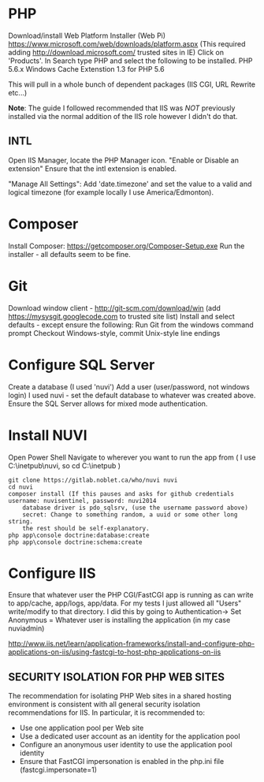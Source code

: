 PHP
===================
Download/install Web Platform Installer (Web Pi) https://www.microsoft.com/web/downloads/platform.aspx
(This required adding http://download.microsoft.com/ trusted sites in IE)
Click on 'Products'. 
In Search type PHP and select the following to be installed.
PHP 5.6.x 
    Windows Cache Extenstion 1.3 for PHP 5.6

This will pull in a whole bunch of dependent packages (IIS CGI, URL Rewrite etc...)

**Note**: The guide I followed recommended that IIS was *NOT* previously installed via the normal addition of the IIS role however I didn't do that. 

INTL
----
Open IIS Manager, locate the PHP Manager icon.
"Enable or Disable an extension"
Ensure that the intl extension is enabled.

"Manage All Settings":
Add 'date.timezone' and set the value to a valid and logical timezone (for example locally I use America/Edmonton).

Composer
===================

Install Composer:
https://getcomposer.org/Composer-Setup.exe
Run the installer - all defaults seem to be fine.

Git
===================
Download window client - http://git-scm.com/download/win (add https://mysysgit.googlecode.com to trusted site list)
Install and select defaults - except ensure the following:
    Run Git from the windows command prompt
    Checkout Windows-style, commit Unix-style line endings

Configure SQL Server
===================
Create a database (I used 'nuvi')
Add a user (user/password, not windows login) I used nuvi - set the default database to whatever was created above.
Ensure the SQL Server allows for mixed mode authentication.

Install NUVI
===================
Open Power Shell
Navigate to wherever you want to run the app from ( I use C:\inetpub\nuvi, so cd C:\inetpub )

```
git clone https://gitlab.noblet.ca/who/nuvi nuvi
cd nuvi
composer install (If this pauses and asks for github credentials username: nuvisentinel, password: nuvi2014
    database driver is pdo_sqlsrv, (use the username password above)
    secret: Change to something random, a uuid or some other long string.
    the rest should be self-explanatory. 
php app\console doctrine:database:create
php app\console doctrine:schema:create
```

Configure IIS
===================
Ensure that whatever user the PHP CGI/FastCGI app is running as can write to app/cache, app/logs, app/data. For my tests I just allowed all "Users" write/modify to that directory.
I did this by going to Authentication-> Set Anonymous = Whatever user is installing the application (in my case nuviadmin)

http://www.iis.net/learn/application-frameworks/install-and-configure-php-applications-on-iis/using-fastcgi-to-host-php-applications-on-iis

SECURITY ISOLATION FOR PHP WEB SITES
------------------------------------

The recommendation for isolating PHP Web sites in a shared hosting environment is consistent with all general security isolation recommendations for IIS. In particular, it is recommended to:

* Use one application pool per Web site
* Use a dedicated user account as an identity for the application pool
* Configure an anonymous user identity to use the application pool identity
* Ensure that FastCGI impersonation is enabled in the php.ini file (fastcgi.impersonate=1)
